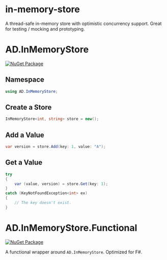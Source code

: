 # in-memory-store
A thread-safe in-memory store with optimistic concurrency support. Great for testing / mocking and prototyping.
# AD.InMemoryStore
[![NuGet Package](https://img.shields.io/nuget/v/AndreasDorfer.InMemoryStore.svg)](https://www.nuget.org/packages/AndreasDorfer.InMemoryStore/)
## Namespace
```csharp
using AD.InMemoryStore;
```
## Create a Store
```csharp
InMemoryStore<int, string> store = new();
```
## Add a Value
```csharp
var version = store.Add(key: 1, value: "A");
```
## Get a Value
```csharp
try
{
    var (value, version) = store.Get(key: 1);
}
catch (KeyNotFoundException<int> ex)
{
    // The key doesn't exist.
}
```
# AD.InMemoryStore.Functional
[![NuGet Package](https://img.shields.io/nuget/v/AndreasDorfer.InMemoryStore.Functional.svg)](https://www.nuget.org/packages/AndreasDorfer.InMemoryStore.Functional/)

A functional wrapper around `AD.InMemoryStore`. Optimized for F#.
